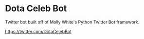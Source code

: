 # Dota Celeb Bot

Twitter bot built off of Molly White's Python Twitter Bot framework.

https://twitter.com/DotaCelebBot